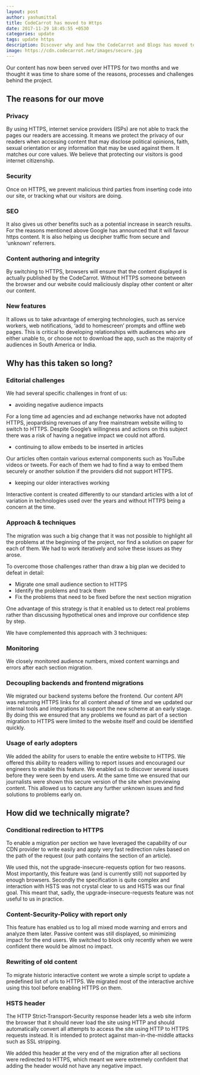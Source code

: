 ```yaml
---
layout: post
author: yashumittal
title: CodeCarrot has moved to Https
date: 2017-11-29 18:45:55 +0530
categories: update
tags: update https
description: Discover why and how the CodeCarrot and Blogs has moved to HTTPS, the secure version of the web protocol that helps to protect user privacy.
image: https://cdn.codecarrot.net/images/secure.jpg
---
```


Our content has now been served over HTTPS for two months and we thought it was time to share some of the reasons, processes and challenges behind the project.

## The reasons for our move

### Privacy

By using HTTPS, internet service providers (ISPs) are not able to track the pages our readers are accessing. It means we protect the privacy of our readers when accessing content that may disclose political opinions, faith, sexual orientation or any information that may be used against them. It matches our core values. We believe that protecting our visitors is good internet citizenship.

### Security

Once on HTTPS, we prevent malicious third parties from inserting code into our site, or tracking what our visitors are doing.

### SEO

It also gives us other benefits such as a potential increase in search results. For the reasons mentioned above Google has announced that it will favour https content. It is also helping us decipher traffic from secure and ‘unknown’ referrers.

### Content authoring and integrity

By switching to HTTPS, browsers will ensure that the content displayed is actually published by the CodeCarrot. Without HTTPS someone between the browser and our website could maliciously display other content or alter our content.

### New features

It allows us to take advantage of emerging technologies, such as service workers, web notifications, ‘add to homescreen’ prompts and offline web pages. This is critical to developing relationships with audiences who are either unable to, or choose not to download the app, such as the majority of audiences in South America or India.

## Why has this taken so long?

### Editorial challenges

We had several specific challenges in front of us:

* avoiding negative audience impacts

For a long time ad agencies and ad exchange networks have not adopted HTTPS, jeopardising revenues of any free mainstream website willing to switch to HTTPS. Despite Google’s willingness and actions on this subject there was a risk of having a negative impact we could not afford.

* continuing to allow embeds to be inserted in articles

Our articles often contain various external components such as YouTube videos or tweets. For each of them we had to find a way to embed them securely or another solution if the providers did not support HTTPS.

* keeping our older interactives working

Interactive content is created differently to our standard articles with a lot of variation in technologies used over the years and without HTTPS being a concern at the time.

### Approach & techniques

The migration was such a big change that it was not possible to highlight all the problems at the beginning of the project, nor find a solution on paper for each of them. We had to work iteratively and solve these issues as they arose.

To overcome those challenges rather than draw a big plan we decided to defeat in detail:

* Migrate one small audience section to HTTPS
* Identify the problems and track them
* Fix the problems that need to be fixed before the next section migration

One advantage of this strategy is that it enabled us to detect real problems rather than discussing hypothetical ones and improve our confidence step by step.

We have complemented this approach with 3 techniques:

### Monitoring

We closely monitored audience numbers, mixed content warnings and errors after each section migration.

### Decoupling backends and frontend migrations

We migrated our backend systems before the frontend. Our content API was returning HTTPS links for all content ahead of time and we updated our internal tools and integrations to support the new scheme at an early stage. By doing this we ensured that any problems we found as part of a section migration to HTTPS were limited to the website itself and could be identified quickly.

### Usage of early adopters

We added the ability for users to enable the entire website to HTTPS. We offered this ability to readers willing to report issues and encouraged our engineers to enable this feature. We enabled us to discover several issues before they were seen by end users. At the same time we ensured that our journalists were shown this secure version of the site when previewing content. This allowed us to capture any further unknown issues and find solutions to problems early on.

## How did we technically migrate?

### Conditional redirection to HTTPS

To enable a migration per section we have leveraged the capability of our CDN provider to write easily and apply very fast redirection rules based on the path of the request (our path contains the section of an article).

We used this, not the upgrade-insecure-requests option for two reasons. Most importantly, this feature was (and is currently still) not supported by enough browsers. Secondly the specification is quite complex and interaction with HSTS was not crystal clear to us and HSTS was our final goal. This meant that, sadly, the upgrade-insecure-requests feature was not useful to us in practice.

### Content-Security-Policy with report only

This feature has enabled us to log all mixed mode warning and errors and analyze them later. Passive content was still displayed, so minimizing impact for the end users. We switched to block only recently when we were confident there would be almost no impact.

### Rewriting of old content

To migrate historic interactive content we wrote a simple script to update a predefined list of urls to HTTPS. We migrated most of the interactive archive using this tool before enabling HTTPS on them.

### HSTS header

The HTTP Strict-Transport-Security response header lets a web site inform the browser that it should never load the site using HTTP and should automatically convert all attempts to access the site using HTTP to HTTPS requests instead. It is intended to protect against man-in-the-middle attacks such as SSL stripping.

We added this header at the very end of the migration after all sections were redirected to HTTPS, which meant we were extremely confident that adding the header would not have any negative impact.

